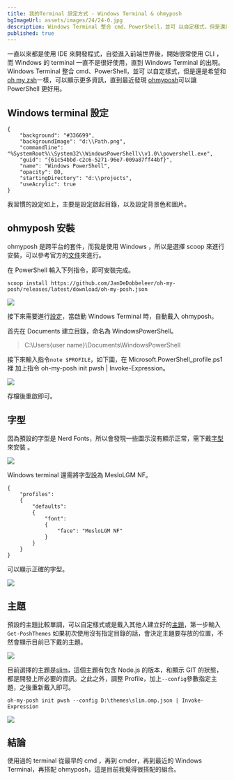 ```yaml
---
title: 我的Terminal 設定方式 - Windows Terminal & ohmyposh
bgImageUrl: assets/images/24/24-0.jpg
description: Windows Terminal 整合 cmd、PowerShell，並可 以自定樣式，但是還是希望和 oh my zsh一樣，可以顯示更多資訊，直到最近發現 ohmyposh可以讓 PowerShell 更好用
published: true
---
```


一直以來都是使用 IDE 來開發程式，自從進入前端世界後，開始很常使用 CLI ，而 Windows 的 terminal 一直不是很好使用，直到 Windows Terminal 的出現。
Windows Terminal 整合 cmd、PowerShell，並可 以自定樣式，但是還是希望和 [oh my zsh](https://ohmyz.sh/)一樣，可以顯示更多資訊，直到最近發現 [ohmyposh](https://github.com/jandedobbeleer/oh-my-posh)可以讓 PowerShell 更好用。

## Windows terminal 設定

```
{
    "background": "#336699",
    "backgroundImage": "d:\\Path.png",
    "commandline": "%SystemRoot%\\System32\\WindowsPowerShell\\v1.0\\powershell.exe",
    "guid": "{61c54bbd-c2c6-5271-96e7-009a87ff44bf}",
    "name": "Windows PowerShell",
    "opacity": 80,
    "startingDirectory": "d:\\projects",
    "useAcrylic": true
}
```

我習慣的設定如上，主要是設定啟起目錄，以及設定背景色和圖片。

## ohmyposh 安裝

ohmyposh 是跨平台的套件，而我是使用 Windows ，所以是選擇 scoop 來進行安裝，可以參考官方的[文件](https://ohmyposh.dev/docs/installation/windows)來進行。

在 PowerShell 輸入下列指令，即可安裝完成。

```
scoop install https://github.com/JanDeDobbeleer/oh-my-posh/releases/latest/download/oh-my-posh.json
```

<img class="img-responsive" loading="lazy" src="assets/images/24/24-01.png">

接下來需要進行[設定](https://ohmyposh.dev/docs/installation/prompt)，當啟動 Windows Terminal 時，自動戴入 ohmyposh。

首先在 Documents 建立目錄，命名為 WindowsPowerShell。

> C:\Users\{user name}\Documents\WindowsPowerShell

接下來輸入指令`note $PROFILE`，如下圖，在 Microsoft.PowerShell_profile.ps1 裡 加上指令 oh-my-posh init pwsh | Invoke-Expression。

<img class="img-responsive" loading="lazy" src="assets/images/24/24-02.png">

存檔後重啟即可。

## 字型

因為預設的字型是 Nerd Fonts，所以會發現一些圖示沒有顯示正常，需下戴[字型](https://ohmyposh.dev/docs/configuration/fonts)來安裝 。

<img class="img-responsive" loading="lazy" src="assets/images/24/24-03.png">

Windows terminal 還需將字型設為 MesloLGM NF。

```
{
    "profiles":
    {
        "defaults":
        {
            "font":
            {
                "face": "MesloLGM NF"
            }
        }
    }
}

```

可以顯示正確的字型。

<img class="img-responsive" loading="lazy" src="assets/images/24/24-04.png">

## 主題

預設的主題比較單調，可以自定樣式或是戴入其他人建立好的[主題](https://ohmyposh.dev/docs/themes)，第一步輸入`Get-PoshThemes` 如果初次使用沒有指定目錄的話，會決定主題要存放的位置，不然會顯示目前已下戴的主題。

<img class="img-responsive" loading="lazy" src="assets/images/24/24-05.png">

目前選擇的主題是[slim](https://ohmyposh.dev/docs/themes#slim)，這個主題有包含 Node.js 的版本，和顯示 GIT 的狀態，都是開發上所必要的資訊。之此之外，調整 Profile，加上`--config`參數指定主題，之後重新戴入即可。

```
oh-my-posh init pwsh --config D:\themes\slim.omp.json | Invoke-Expression
```

<img class="img-responsive" loading="lazy" src="assets/images/24/24-06.png">

## 結論

使用過的 terminal 從最早的 cmd ，再到 cmder，再到最近的 Windows Terminal，再搭配 ohmyposh，這是目前我覺得很搭配的組合。
